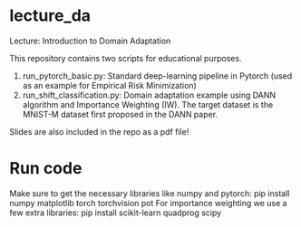# lecture_da
Lecture: Introduction to Domain Adaptation

This repository contains two scripts for educational purposes.
1) run_pytorch_basic.py: Standard deep-learning pipeline in Pytorch (used as an example for Empirical Risk Minimization)
2) run_shift_classification.py: Domain adaptation example using DANN algorithm and Importance Weighting (IW). The target dataset is the MNIST-M dataset first proposed in the DANN paper.

Slides are also included in the repo as a pdf file!

# Run code
Make sure to get the necessary libraries like numpy and pytorch:
pip install numpy matplotlib torch torchvision pot
For importance weighting we use a few extra libraries:
pip install scikit-learn quadprog scipy
